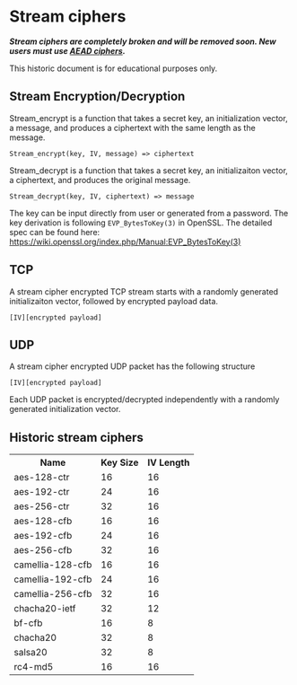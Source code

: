 # Stream ciphers

***Stream ciphers are completely broken and will be removed soon. New users must use [AEAD ciphers](/doc/aead).***

This historic document is for educational purposes only.

## Stream Encryption/Decryption

Stream_encrypt is a function that takes a secret key, an initialization vector, a message, and produces a ciphertext with the same length as the message.

```
Stream_encrypt(key, IV, message) => ciphertext
```

Stream_decrypt is a function that takes a secret key, an initializaiton vector, a ciphertext, and produces the original message.

```
Stream_decrypt(key, IV, ciphertext) => message
```

The key can be input directly from user or generated from a password. The key derivation is following `EVP_BytesToKey(3)` in OpenSSL. The detailed spec can be found here: https://wiki.openssl.org/index.php/Manual:EVP_BytesToKey(3)

## TCP

A stream cipher encrypted TCP stream starts with a randomly generated initializaiton vector, followed by encrypted payload data.

```
[IV][encrypted payload]
```

## UDP

A stream cipher encrypted UDP packet has the following structure

```
[IV][encrypted payload]
```

 Each UDP packet is encrypted/decrypted independently with a randomly generated initialization vector.

## Historic stream ciphers

<table>
  <tr><th>Name</th><th>Key Size</th><th>IV Length</th></tr>
  <tr><td>aes-128-ctr</td><td>16</td><td>16</td></tr>
  <tr><td>aes-192-ctr</td><td>24</td><td>16</td></tr>
  <tr><td>aes-256-ctr</td><td>32</td><td>16</td></tr>
  <tr><td>aes-128-cfb</td><td>16</td><td>16</td></tr>
  <tr><td>aes-192-cfb</td><td>24</td><td>16</td></tr>
  <tr><td>aes-256-cfb</td><td>32</td><td>16</td></tr>
  <tr><td>camellia-128-cfb</td><td>16</td><td>16</td></tr>
  <tr><td>camellia-192-cfb</td><td>24</td><td>16</td></tr>
  <tr><td>camellia-256-cfb</td><td>32</td><td>16</td></tr>
  <tr><td>chacha20-ietf</td><td>32</td><td>12</td></tr>
  <tr><td>bf-cfb</td><td>16</td><td>8</td></tr>
  <tr><td>chacha20</td><td>32</td><td>8</td></tr>
  <tr><td>salsa20</td><td>32</td><td>8</td></tr>
  <tr><td>rc4-md5</td><td>16</td><td>16</td></tr>
</table>

[Stream ciphers]: https://en.wikipedia.org/wiki/Stream_cipher
[#36]: https://github.com/shadowsocks/shadowsocks-org/issues/36